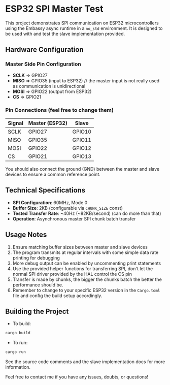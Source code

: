 # ESP32 SPI Master Test

This project demonstrates SPI communication on ESP32 microcontrollers using the Embassy async runtime in a `no_std` environment. It is designed to be used with and test the slave implementation provided.

## Hardware Configuration

### Master Side Pin Configuration
- **SCLK** => GPIO27
- **MISO** => GPIO35 (input to ESP32) // the master input is not really used as communication is unidirectional
- **MOSI** => GPIO22 (output from ESP32)
- **CS** => GPIO21

### Pin Connections (feel free to change them)
| Signal | Master (ESP32) | Slave |
|--------|----------------|-------|
| SCLK   | GPIO27         | GPIO10|
| MISO   | GPIO35         | GPIO11|
| MOSI   | GPIO22         | GPIO12|
| CS     | GPIO21         | GPIO13|

You should also connect the ground (GND) between the master and slave devices to ensure a common reference point.

## Technical Specifications

- **SPI Configuration**: 60MHz, Mode 0
- **Buffer Size**: 2KB (configurable via `CHUNK_SIZE` const)
- **Tested Transfer Rate**: ~40Hz (~82KB/second) (can do more than that)
- **Operation**: Asynchronous master SPI chunk batch transfer

## Usage Notes

1. Ensure matching buffer sizes between master and slave devices
2. The program transmits at regular intervals with some simple data rate printing for debugging
3. More debug output can be enabled by uncommenting print statements
4. Use the provided helper functions for transferring SPI, don't let the normal SPI driver provided by the HAL control the CS pin
5. Transfer is made by chunks, the bigger the chunks batch the better the performance should be.
6. Remember to change to your specific ESP32 version in the `Cargo.toml` file and config the build setup accordingly.

## Building the Project

- To build:
```bash
cargo build
```

- To run:
```bash
cargo run
```
See the source code comments and the slave implementation docs for more information.


Feel free to contact me if you have any issues, doubts, or questions!
